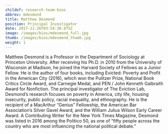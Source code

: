 ```yaml
---
childof: research-team-bios
abbrev: mdesmond
title: Matthew Desmond
position: Principal Investigator
date: 2017-11-26T03:54:30.075Z
image: /images/bios/mdesmond_full.jpg
thumb: /images/bios/mdesmond_thumb.jpg
weight: 1
---
```

Matthew Desmond is a Professor in the Department of Sociology at Princeton University. After receiving his Ph.D. in 2010 from the University of Wisconsin at Madison, he joined the Harvard Society of Fellows as a Junior Fellow. He is the author of four books, including Evicted: Poverty and Profit in the American City (2016), which won the Pulitzer Prize, National Book Critics Circle Award, and Carnegie Medal, and PEN / John Kenneth Galbraith Award for Nonfiction. The principal investigator of The Eviction Lab, Desmond’s research focuses on poverty in America, city life, housing insecurity, public policy, racial inequality, and ethnography. He is the recipient of a MacArthur “Genius” Fellowship, the American Bar Association’s Silver Gavel Award, and the William Julius Wilson Early Career Award. A Contributing Writer for the New York Times Magazine, Desmond was listed in 2016 among the Politico 50, as one of “fifty people across the country who are most influencing the national political debate.”